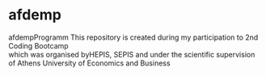 # afdemp
afdempProgramm
This repository is created during my participation to 2nd Coding Bootcamp   
which was organised byHEPIS, SEPIS 
and under the scientific supervision of Athens University of Economics and Business
